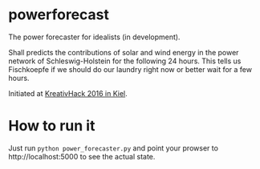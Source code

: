 # powerforecast
The power forecaster for idealists (in development).

Shall predicts the contributions of solar and wind energy in the power network
of Schleswig-Holstein for the following 24 hours. This tells us Fischkoepfe if
we should do our laundry right now or better wait for a few hours.

Initiated at [KreativHack 2016 in Kiel](https://wiki.kreativhack.de/kh16/projects/powerforecast/start).


# How to run it
Just run `python power_forecaster.py` and point your prowser to
http://localhost:5000 to see the actual state.
